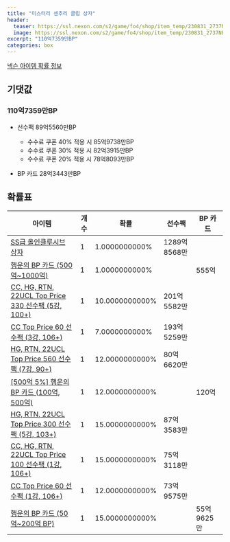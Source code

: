 ```yaml
---
title: "미스터리 센추리 클럽 상자"
header:
  teaser: https://ssl.nexon.com/s2/game/fo4/shop/item_temp/230831_2737NE39PA12/201704184_s.png
  image: https://ssl.nexon.com/s2/game/fo4/shop/item_temp/230831_2737NE39PA12/201704184_s.png
excerpt: "110억7359만BP"
categories: box
---
```

[넥슨 아이템 확률 정보](http://iteminfo.nexon.com/probability/fo4?sn=7371)

## 기댓값
### 110억7359만BP
- 선수팩 89억5560만BP
  - 수수료 쿠폰 40% 적용 시 85억9738만BP
  - 수수료 쿠폰 30% 적용 시 82억3915만BP
  - 수수료 쿠폰 20% 적용 시 78억8093만BP

- BP 카드 28억3443만BP

## 확률표

|아이템|개수|확률|선수팩|BP 카드|
|---|---|---|---|---|
|[SS급 올인클루시브 상자](/box/7372)|1|1.0000000000%|1289억8568만||
|[행운의 BP 카드 (500억~1000억)](/bp/6391)|1|1.0000000000%||555억|
|[CC, HG, RTN, 22UCL Top Price 330 선수팩 (5강, 100+)](/player/7334)|1|10.0000000000%|201억5582만||
|[CC Top Price 60 선수팩 (3강, 106+)](/player/7336)|1|7.0000000000%|193억5259만||
|[HG, RTN, 22UCL Top Price 560 선수팩 (7강, 90+)](/player/7338)|1|12.0000000000%|80억6620만||
|[[500억 5%] 행운의 BP 카드 (100억, 500억)](/bp/7359)|1|12.0000000000%||120억|
|[HG, RTN, 22UCL Top Price 300 선수팩 (5강, 103+)](/player/7331)|1|15.0000000000%|87억3583만||
|[CC, HG, RTN, 22UCL Top Price 100 선수팩 (1강, 106+)](/player/7337)|1|15.0000000000%|75억3118만||
|[CC Top Price 60 선수팩 (1강, 106+)](/player/7332)|1|12.0000000000%|73억9575만||
|[행운의 BP 카드 (50억~200억 BP)](/bp/7364)|1|15.0000000000%||55억9625만|
